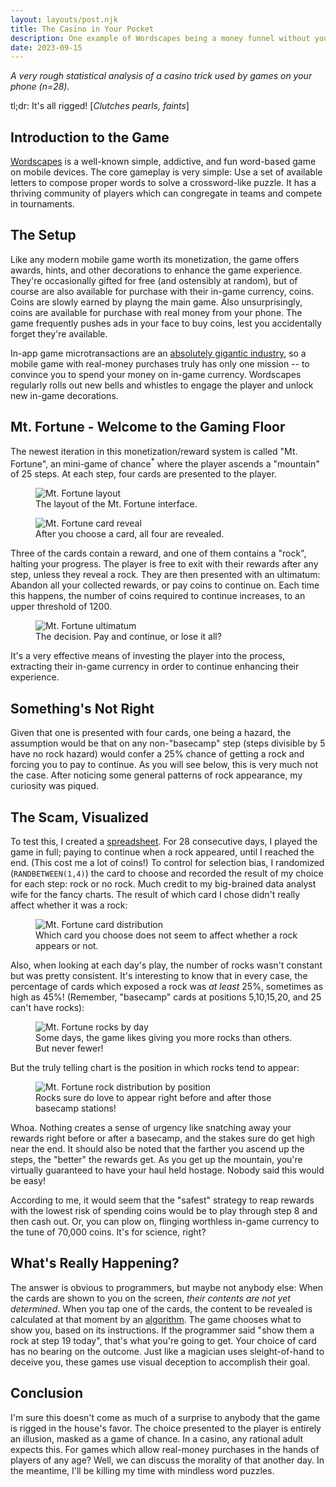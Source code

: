 ```yaml
---
layout: layouts/post.njk
title: The Casino in Your Pocket
description: One example of Wordscapes being a money funnel without you even realizing it.
date: 2023-09-15
---
```


_A very rough statistical analysis of a casino trick used by games on your phone (n=28)._

tl;dr: It's all rigged! [_Clutches pearls, faints_]

## Introduction to the Game


[Wordscapes](https://en.wikipedia.org/wiki/Wordscapes) is a well-known simple, addictive, and fun word-based game on mobile devices. The core gameplay is very simple: Use a set of available letters to compose proper words to solve a crossword-like puzzle. It has a thriving community of players which can congregate in teams and compete in tournaments.

## The Setup

Like any modern mobile game worth its monetization, the game offers awards, hints, and other decorations to enhance the game experience. They're occasionally gifted for free (and ostensibly at random), but of course are also available for purchase with their in-game currency, coins. Coins are slowly earned by playng the main game. Also  unsurprisingly, coins are available for purchase with real money from your phone. The game frequently pushes ads in your face to buy coins, lest you accidentally forget they're available.

In-app game microtransactions are an [absolutely gigantic industry](https://medium.com/shopify-gaming/mobile-gaming-is-a-50b-industry-but-only-5-of-players-are-spending-money-f7f3375dd959), so a mobile game with real-money purchases truly has only one mission -- to convince you to spend your money on in-game currency. Wordscapes regularly rolls out new bells and whistles to engage the player and unlock new in-game decorations. 

## Mt. Fortune - Welcome to the Gaming Floor

The newest iteration in this monetization/reward system is called "Mt. Fortune", an mini-game of chance<sup>*</sup> where the player ascends a "mountain" of 25 steps. At each step, four cards are presented to the player. 

<figure>
  <img src="/img/mt-fortune-1.png" alt="Mt. Fortune layout" />
  <figcaption>The layout of the Mt. Fortune interface.</figcaption>
</figure>

<figure>
  <img src="/img/mt-fortune-2.png" alt="Mt. Fortune card reveal" />
  <figcaption>After you choose a card, all four are revealed.</figcaption>
</figure>

Three of the cards contain a reward, and one of them contains a "rock", halting your progress. The player is free to exit with their rewards after any step, unless they reveal a rock. They are then presented with an ultimatum: Abandon all your collected rewards, or pay coins to continue on. Each time this happens, the number of coins required to continue increases, to an upper threshold of 1200.

<figure>
  <img src="/img/mt-fortune-3.png" alt="Mt. Fortune ultimatum" />
  <figcaption>The decision. Pay and continue, or lose it all?</figcaption>
</figure>

It's a very effective means of investing the player into the process, extracting their in-game currency in order to continue enhancing their experience.

## Something's Not Right

Given that one is presented with four cards, one being a hazard, the assumption would be that on any non-"basecamp" step (steps divisible by 5 have no rock hazard) would confer a 25% chance of getting a rock and forcing you to pay to continue. As you will see below, this is very much not the case. After noticing some general patterns of rock appearance, my curiosity was piqued.

## The Scam, Visualized

To test this, I created a [spreadsheet](/img/mt-fortune.xlsx). For 28 consecutive days, I played the game in full; paying to continue when a rock appeared, until I reached the end. (This cost me a lot of coins!) To control for selection bias, I randomized (`RANDBETWEEN(1,4)`) the card to choose and recorded the result of my choice for each step: rock or no rock. Much credit to my big-brained data analyst wife for the fancy charts. The result of which card I chose didn't really affect whether it was a rock:

<figure class="chart">
  <img src="/img/mt-fortune-by-card.png" alt="Mt. Fortune card distribution" />
  <figcaption>Which card you choose does not seem to affect whether a rock appears or not.</figcaption>
</figure>

Also, when looking at each day's play, the number of rocks wasn't constant but was pretty consistent. It's interesting to know that in every case, the percentage of cards which exposed a rock was _at least_ 25%, sometimes as high as 45%! (Remember, "basecamp" cards at positions 5,10,15,20, and 25 can't have rocks):

<figure class="chart">
  <img src="/img/mt-fortune-by-date.png" alt="Mt. Fortune rocks by day" />
  <figcaption>Some days, the game likes giving you more rocks than others. But never fewer!</figcaption>
</figure>

But the truly telling chart is the position in which rocks tend to appear:

<figure class="chart">
  <img src="/img/mt-fortune-by-level.png" alt="Mt. Fortune rock distribution by position" />
  <figcaption>Rocks sure do love to appear right before and after those basecamp stations!</figcaption>
</figure>

Whoa. Nothing creates a sense of urgency like snatching away your rewards right before or after a basecamp, and the stakes sure do get high near the end. It should also be noted that the farther you ascend up the steps, the "better" the rewards get. As you get up the mountain, you're virtually guaranteed to have your haul held hostage. Nobody said this would be easy!

According to me, it would seem that the "safest" strategy to reap rewards with the lowest risk of spending coins would be to play through step 8 and then cash out. Or, you can plow on, flinging worthless in-game currency to the tune of 70,000 coins. It's for science, right?

## What's Really Happening?

The answer is obvious to programmers, but maybe not anybody else: When the cards are shown to you on the screen, _their contents are not yet determined_. When you tap one of the cards, the content to be revealed is calculated at that moment by an [algorithm](https://en.wikipedia.org/wiki/Algorithm). The game chooses what to show you, based on its instructions. If the programmer said "show them a rock at step 19 today", that's what you're going to get. Your choice of card has no bearing on the outcome. Just like a magician uses sleight-of-hand to deceive you, these games use visual deception to accomplish their goal.

## Conclusion

I'm sure this doesn't come as much of a surprise to anybody that the game is rigged in the house's favor. The choice presented to the player is entirely an illusion, masked as a game of chance. In a casino, any rational adult expects this. For games which allow real-money purchases in the hands of players of any age? Well, we can discuss the morality of that another day. In the meantime, I'll be killing my time with mindless word puzzles.
